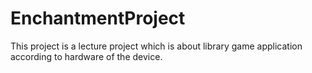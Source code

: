 # EnchantmentProject
This project is a lecture project which is about library game application according to hardware of the device.
